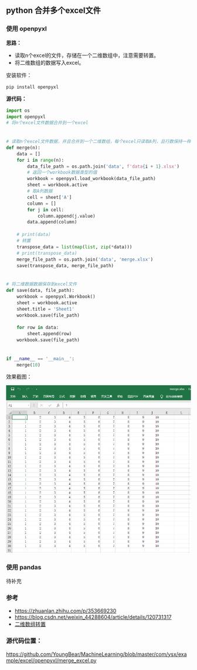 ## python 合并多个excel文件



### 使用 openpyxl



**思路：**

- 读取n个excel的文件，存储在一个二维数组中，注意需要转置。
- 将二维数组的数据写入excel。



安装软件：

```shell
pip install openpyxl
```





**源代码：**

```python
import os
import openpyxl
# 将n个excel文件数据合并到一个excel


# 读取n个excel文件数据，并且合并到一个二维数组，每个excel只读取A列，且行数保持一样
def merge(n):
    data = []
    for i in range(n):
        data_file_path = os.path.join('data', f'data{i + 1}.xlsx')
        # 返回一个workbook数据类型的值
        workbook = openpyxl.load_workbook(data_file_path)
        sheet = workbook.active
        # 取A列数据
        cell = sheet['A']
        column = []
        for j in cell:
            column.append(j.value)
        data.append(column)

    # print(data)
    # 转置
    transpose_data = list(map(list, zip(*data)))
    # print(transpose_data)
    merge_file_path = os.path.join('data', 'merge.xlsx')
    save(transpose_data, merge_file_path)


# 将二维数据数据保存到excel文件
def save(data, file_path):
    workbook = openpyxl.Workbook()
    sheet = workbook.active
    sheet.title = 'Sheet1'
    workbook.save(file_path)

    for row in data:
        sheet.append(row)
    workbook.save(file_path)


if __name__ == '__main__':
    merge(10)

```



效果截图：

![](./img/merge_excel.png)



### 使用 pandas

待补充



### 参考

- https://zhuanlan.zhihu.com/p/353669230
- https://blog.csdn.net/weixin_44288604/article/details/120731317
- [二维数组转置](https://www.cnblogs.com/MoonYear530/p/13697120.html)



### 源代码位置：

https://github.com/YoungBear/MachineLearning/blob/master/com/ysx/example/excel/openpyxl/merge_excel.py

